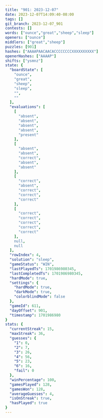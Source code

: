 ```yaml
---
title: "901: 2023-12-07"
date: 2023-12-07T14:09:40-08:00
tags: []
git_branch: 2023-12-07_901
contests: []
words: ["ounce","great","sheep","sleep"]
openers: ["ounce"]
middlers: ["great","sheep"]
puzzles: [901]
hashes: ["AAAAPAACAACACCCCCCCCXXXXXXXXXX"]
openerHashes: ["AAAAP"]
shifts: ["ysmnz"]
state: {
  "boardState": [
    "ounce",
    "great",
    "sheep",
    "sleep",
    "",
    ""
  ],
  "evaluations": [
    [
      "absent",
      "absent",
      "absent",
      "absent",
      "present"
    ],
    [
      "absent",
      "absent",
      "correct",
      "absent",
      "absent"
    ],
    [
      "correct",
      "absent",
      "correct",
      "correct",
      "correct"
    ],
    [
      "correct",
      "correct",
      "correct",
      "correct",
      "correct"
    ],
    null,
    null
  ],
  "rowIndex": 4,
  "solution": "sleep",
  "gameStatus": "WIN",
  "lastPlayedTs": 1701986980345,
  "lastCompletedTs": 1701986980345,
  "hardMode": true,
  "settings": {
    "hardMode": true,
    "darkMode": true,
    "colorblindMode": false
  },
  "gameId": 611,
  "dayOffset": 901,
  "timestamp": 1701986980
}
stats: {
  "currentStreak": 15,
  "maxStreak": 36,
  "guesses": {
    "1": 0,
    "2": 7,
    "3": 26,
    "4": 56,
    "5": 23,
    "6": 16,
    "fail": 0
  },
  "winPercentage": 100,
  "gamesPlayed": 128,
  "gamesWon": 128,
  "averageGuesses": 4,
  "isOnStreak": true,
  "hasPlayed": true
}
---
```

<!-- more -->
